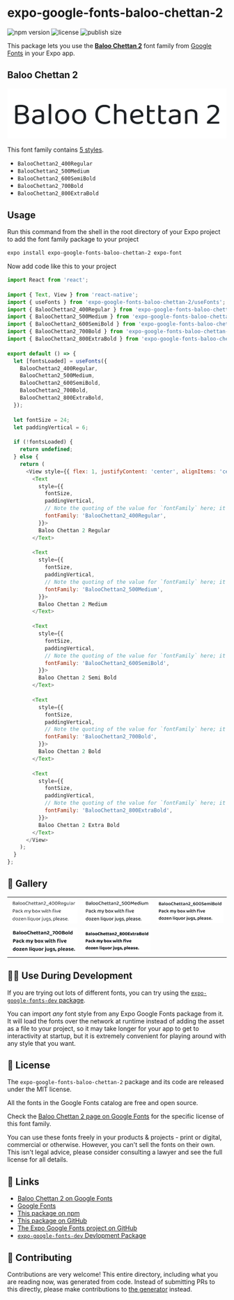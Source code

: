 # expo-google-fonts-baloo-chettan-2

![npm version](https://flat.badgen.net/npm/v/expo-google-fonts-baloo-chettan-2)
![license](https://flat.badgen.net/github/license/expo/google-fonts)
![publish size](https://flat.badgen.net/packagephobia/install/expo-google-fonts-baloo-chettan-2)

This package lets you use the [**Baloo Chettan 2**](https://fonts.google.com/specimen/Baloo+Chettan+2) font family from [Google Fonts](https://fonts.google.com/) in your Expo app.

## Baloo Chettan 2

![Baloo Chettan 2](./font-family.png)

This font family contains [5 styles](#-gallery).

- `BalooChettan2_400Regular`
- `BalooChettan2_500Medium`
- `BalooChettan2_600SemiBold`
- `BalooChettan2_700Bold`
- `BalooChettan2_800ExtraBold`

## Usage

Run this command from the shell in the root directory of your Expo project to add the font family package to your project
```sh
expo install expo-google-fonts-baloo-chettan-2 expo-font
```

Now add code like this to your project
```js
import React from 'react';

import { Text, View } from 'react-native';
import { useFonts } from 'expo-google-fonts-baloo-chettan-2/useFonts';
import { BalooChettan2_400Regular } from 'expo-google-fonts-baloo-chettan-2/400Regular';
import { BalooChettan2_500Medium } from 'expo-google-fonts-baloo-chettan-2/500Medium';
import { BalooChettan2_600SemiBold } from 'expo-google-fonts-baloo-chettan-2/600SemiBold';
import { BalooChettan2_700Bold } from 'expo-google-fonts-baloo-chettan-2/700Bold';
import { BalooChettan2_800ExtraBold } from 'expo-google-fonts-baloo-chettan-2/800ExtraBold';

export default () => {
  let [fontsLoaded] = useFonts({
    BalooChettan2_400Regular,
    BalooChettan2_500Medium,
    BalooChettan2_600SemiBold,
    BalooChettan2_700Bold,
    BalooChettan2_800ExtraBold,
  });

  let fontSize = 24;
  let paddingVertical = 6;

  if (!fontsLoaded) {
    return undefined;
  } else {
    return (
      <View style={{ flex: 1, justifyContent: 'center', alignItems: 'center' }}>
        <Text
          style={{
            fontSize,
            paddingVertical,
            // Note the quoting of the value for `fontFamily` here; it expects a string!
            fontFamily: 'BalooChettan2_400Regular',
          }}>
          Baloo Chettan 2 Regular
        </Text>

        <Text
          style={{
            fontSize,
            paddingVertical,
            // Note the quoting of the value for `fontFamily` here; it expects a string!
            fontFamily: 'BalooChettan2_500Medium',
          }}>
          Baloo Chettan 2 Medium
        </Text>

        <Text
          style={{
            fontSize,
            paddingVertical,
            // Note the quoting of the value for `fontFamily` here; it expects a string!
            fontFamily: 'BalooChettan2_600SemiBold',
          }}>
          Baloo Chettan 2 Semi Bold
        </Text>

        <Text
          style={{
            fontSize,
            paddingVertical,
            // Note the quoting of the value for `fontFamily` here; it expects a string!
            fontFamily: 'BalooChettan2_700Bold',
          }}>
          Baloo Chettan 2 Bold
        </Text>

        <Text
          style={{
            fontSize,
            paddingVertical,
            // Note the quoting of the value for `fontFamily` here; it expects a string!
            fontFamily: 'BalooChettan2_800ExtraBold',
          }}>
          Baloo Chettan 2 Extra Bold
        </Text>
      </View>
    );
  }
};

```

## 🔡 Gallery


||||
|-|-|-|
|![BalooChettan2_400Regular](.//400Regular/BalooChettan2_400Regular.ttf.png)|![BalooChettan2_500Medium](.//500Medium/BalooChettan2_500Medium.ttf.png)|![BalooChettan2_600SemiBold](.//600SemiBold/BalooChettan2_600SemiBold.ttf.png)||
|![BalooChettan2_700Bold](.//700Bold/BalooChettan2_700Bold.ttf.png)|![BalooChettan2_800ExtraBold](.//800ExtraBold/BalooChettan2_800ExtraBold.ttf.png)|||


## 👩‍💻 Use During Development

If you are trying out lots of different fonts, you can try using the [`expo-google-fonts-dev` package](https://github.com/freeboub/google-fonts/tree/master/font-packages/dev#readme).

You can import *any* font style from any Expo Google Fonts package from it. It will load the fonts
over the network at runtime instead of adding the asset as a file to your project, so it may take longer
for your app to get to interactivity at startup, but it is extremely convenient
for playing around with any style that you want.

## 📖 License

The `expo-google-fonts-baloo-chettan-2` package and its code are released under the MIT license.

All the fonts in the Google Fonts catalog are free and open source.

Check the [Baloo Chettan 2 page on Google Fonts](https://fonts.google.com/specimen/Baloo+Chettan+2) for the specific license of this font family.

You can use these fonts freely in your products & projects - print or digital, commercial or otherwise. However, you can't sell the fonts on their own. This isn't legal advice, please consider consulting a lawyer and see the full license for all details.

## 🔗 Links

- [Baloo Chettan 2 on Google Fonts](https://fonts.google.com/specimen/Baloo+Chettan+2)
- [Google Fonts](https://fonts.google.com/)
- [This package on npm](https://www.npmjs.com/package/expo-google-fonts-baloo-chettan-2)
- [This package on GitHub](https://github.com/freeboub/google-fonts/tree/master/font-packages/baloo-chettan-2)
- [The Expo Google Fonts project on GitHub](https://github.com/freeboub/google-fonts)
- [`expo-google-fonts-dev` Devlopment Package](https://github.com/freeboub/google-fonts/tree/master/font-packages/dev)

## 🤝 Contributing

Contributions are very welcome! This entire directory, including what you are reading now, was generated from code. Instead of submitting PRs to this directly, please make contributions to [the generator](https://github.com/freeboub/google-fonts/tree/master/packages/generator) instead.
